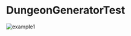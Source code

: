 # DungeonGeneratorTest
![example1](https://user-images.githubusercontent.com/109165074/210264581-98d1b0a8-d7ee-4eec-a7fc-0bce08df9f6c.gif)
